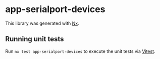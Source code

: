 # app-serialport-devices

This library was generated with [Nx](https://nx.dev).

## Running unit tests

Run `nx test app-serialport-devices` to execute the unit tests via [Vitest](https://vitest.dev/).

